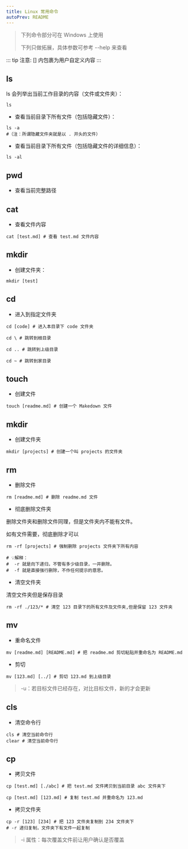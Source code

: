 ```yaml
---
title: Linux 常用命令
autoPrev: README
---
```


> 下列命令部分可在 Windows 上使用
>
> 下列只做拓展，具体参数可参考 --help 来查看

::: tip 注意:
[] 内包裹为用户自定义内容
:::

## ls

ls 会列举出当前工作目录的内容（文件或文件夹）：

```shell
ls
```

- 查看当前目录下所有文件（包括隐藏文件）：

```shell
ls -a
#（注：所谓隐藏文件夹就是以 . 开头的文件）
```

- 查看当前目录下所有文件（包括隐藏文件的详细信息）：

```shell
ls -al
```

## pwd

- 查看当前完整路径

## cat

- 查看文件内容

```shell
cat [test.md] # 查看 test.md 文件内容
```

## mkdir

- 创建文件夹：

```shell
mkdir [test]
```

## cd

- 进入到指定文件夹

```shell
cd [code] # 进入本目录下 code 文件夹

cd \ # 跳转到根目录

cd .. # 跳转到上级目录

cd ~ # 跳转到家目录
```

## touch

- 创建文件

```shell
touch [readme.md] # 创建一个 Makedown 文件
```

## mkdir

- 创建文件夹

```shell
mkdir [projects] # 创建一个叫 projects 的文件夹
```

## rm

- 删除文件

```shell
rm [readme.md] # 删除 readme.md 文件
```

- 彻底删除文件夹

删除文件夹和删除文件同理，但是文件夹内不能有文件。

如有文件需要，彻底删除才可以

```shell
rm -rf [projects] # 强制删除 projects 文件夹下所有内容

# 💡解释：
#  -r 就是向下递归，不管有多少级目录，一并删除。
#  -f 就是直接强行删除，不作任何提示的意思。
```

- 清空文件夹

清空文件夹但是保存目录

```shell
rm -rf ./123/* # 清空 123 目录下的所有文件及文件夹,但是保留 123 文件夹
```

## mv

- 重命名文件

```shell
mv [readme.md] [README.md] # 把 readme.md 剪切粘贴并重命名为 README.md
```

- 剪切

```shell
mv [123.md] [../] # 剪切 123.md 到上级目录
```

> -u：若目标文件已经存在，对比目标文件，新的才会更新

## cls

- 清空命令行

```shell
cls # 清空当前命令行
clear # 清空当前命令行
```

## cp

- 拷贝文件

```shell
cp [test.md] [./abc] # 把 test.md 文件拷贝到当前目录 abc 文件夹下

cp [test.md] [123.md] # 复制 test.md 并重命名为 123.md
```

- 拷贝文件夹

```shell
cp -r [123] [234] # 把 123 文件夹复制到 234 文件夹下
# -r 递归复制，文件夹下有文件一起复制
```

> -i 属性：每次覆盖文件前让用户确认是否覆盖
